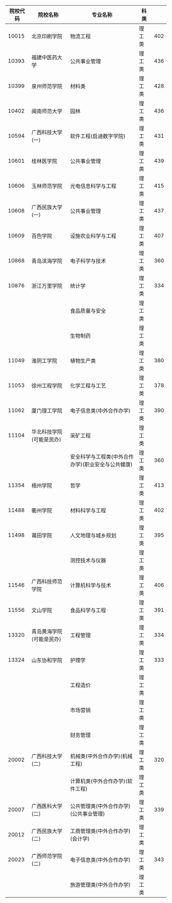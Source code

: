 
<table class="tableizer-table">
<thead><tr class="tableizer-firstrow"><th>院校代码</th><th>院校名称</th><th>专业名称</th><th>科类</th><th>&nbsp;</th></tr></thead><tbody>
 <tr><td>10015</td><td>北京印刷学院</td><td>物流工程</td><td>理工类</td><td>402</td></tr>
 <tr><td>10393</td><td>福建中医药大学</td><td>公共事业管理</td><td>理工类</td><td>436</td></tr>
 <tr><td>10399</td><td>泉州师范学院</td><td>材料类</td><td>理工类</td><td>428</td></tr>
 <tr><td>10402</td><td>闽南师范大学</td><td>园林</td><td>理工类</td><td>436</td></tr>
 <tr><td>10594</td><td>广西科技大学(一)</td><td>软件工程(启迪数字学院)</td><td>理工类</td><td>431</td></tr>
 <tr><td>10601</td><td>桂林医学院</td><td>公共事业管理</td><td>理工类</td><td>439</td></tr>
 <tr><td>10606</td><td>玉林师范学院</td><td>光电信息科学与工程</td><td>理工类</td><td>415</td></tr>
 <tr><td>10608</td><td>广西民族大学(一)</td><td>公共事业管理</td><td>理工类</td><td>437</td></tr>
 <tr><td>10609</td><td>百色学院</td><td>设施农业科学与工程</td><td>理工类</td><td>407</td></tr>
 <tr><td>10868</td><td>青岛滨海学院</td><td>电子科学与技术</td><td>理工类</td><td>360</td></tr>
 <tr><td>10876</td><td>浙江万里学院</td><td>统计学</td><td>理工类</td><td>334</td></tr>
 <tr><td>&nbsp;</td><td>&nbsp;</td><td>食品质量与安全</td><td>理工类</td><td>&nbsp;</td></tr>
 <tr><td>&nbsp;</td><td>&nbsp;</td><td>生物制药</td><td>理工类</td><td>&nbsp;</td></tr>
 <tr><td>11049</td><td>淮阴工学院</td><td>植物生产类</td><td>理工类</td><td>380</td></tr>
 <tr><td>11053</td><td>徐州工程学院</td><td>化学工程与工艺</td><td>理工类</td><td>378</td></tr>
 <tr><td>11062</td><td>厦门理工学院</td><td>电子信息类(中外合作办学)</td><td>理工类</td><td>390</td></tr>
 <tr><td>11104</td><td>华北科技学院(可能是民办)</td><td>采矿工程</td><td>理工类</td><td>&nbsp;</td></tr>
 <tr><td>&nbsp;</td><td>&nbsp;</td><td>安全科学与工程类(中外合作办学)(职业安全与公共健康)</td><td>理工类</td><td>360</td></tr>
 <tr><td>11354</td><td>梧州学院</td><td>哲学</td><td>理工类</td><td>413</td></tr>
 <tr><td>11488</td><td>衢州学院</td><td>材料科学与工程</td><td>理工类</td><td>402</td></tr>
 <tr><td>11498</td><td>莆田学院</td><td>人文地理与城乡规划</td><td>理工类</td><td>395</td></tr>
 <tr><td>&nbsp;</td><td>&nbsp;</td><td>测控技术与仪器</td><td>理工类</td><td>&nbsp;</td></tr>
 <tr><td>11546</td><td>广西科技师范学院</td><td>计算机科学与技术</td><td>理工类</td><td>406</td></tr>
 <tr><td>11556</td><td>文山学院</td><td>食品科学与工程</td><td>理工类</td><td>391</td></tr>
 <tr><td>13320</td><td>青岛黄海学院(可能是民办)</td><td>工程管理</td><td>理工类</td><td>334</td></tr>
 <tr><td>13324</td><td>山东协和学院</td><td>护理学</td><td>理工类</td><td>333</td></tr>
 <tr><td>&nbsp;</td><td>&nbsp;</td><td>工程造价</td><td>理工类</td><td>&nbsp;</td></tr>
 <tr><td>&nbsp;</td><td>&nbsp;</td><td>市场营销</td><td>理工类</td><td>&nbsp;</td></tr>
 <tr><td>&nbsp;</td><td>&nbsp;</td><td>财务管理</td><td>理工类</td><td>&nbsp;</td></tr>
 <tr><td>20002</td><td>广西科技大学(二)</td><td>机械类(中外合作办学)(机械工程)</td><td>理工类</td><td>320</td></tr>
 <tr><td>&nbsp;</td><td>&nbsp;</td><td>计算机类(中外合作办学)(软件工程)</td><td>理工类</td><td>&nbsp;</td></tr>
 <tr><td>20007</td><td>广西医科大学(二)</td><td>公共管理类(中外合作办学)(公共事业管理)</td><td>理工类</td><td>339</td></tr>
 <tr><td>20012</td><td>广西民族大学(二)</td><td>工商管理类(中外合作办学)(会计学)</td><td>理工类</td><td>&nbsp;</td></tr>
 <tr><td>20023</td><td>广西师范学院(二)</td><td>电子信息类(中外合作办学)</td><td>理工类</td><td>343</td></tr>
 <tr><td>&nbsp;</td><td>&nbsp;</td><td>旅游管理类(中外合作办学)</td><td>理工类</td><td></td></tr>
</tbody></table>
